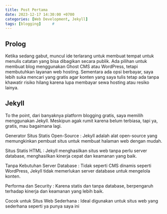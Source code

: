 ```yaml
---
title: Post Pertama
date: 2023-12-17 14:30:00 +0700
categories: [Web Development, Jekyll]
tags: [blogging]     #
---
```


## Prolog
Ketika sedang gabut, muncul ide terlarang untuk membuat tempat untuk menulis catatan yang bisa dibagikan secara publik. Ada pilihan untuk membuat blog menggunakan Ghost CMS atau WordPress, tetapi membutuhkan layanan web hosting. Sementara ada opsi berbayar, saya lebih suka mencari yang gratis agar konten yang saya tulis tetap ada tanpa khawatir risiko hilang karena lupa membayar sewa hosting atau resiko lainya.

## Jekyll
To the point, dari banyaknya platform blogging gratis, saya memilih menggunakan Jekyll. Meskipun agak rumit karena belum terbiasa, tapi ya, gratis, mau bagaimana lagi. 

Generator Situs Statis Open-Source
: Jekyll adalah alat open-source yang memungkinkan pembuat situs untuk membuat halaman web dengan mudah.

Situs Statis HTML
: Jekyll menghasilkan situs web tanpa perlu server database, menghasilkan kinerja cepat dan keamanan yang baik.

Tanpa Kebutuhan Server Database
: Tidak seperti CMS dinamis seperti WordPress, Jekyll tidak memerlukan server database untuk mengelola konten.

Performa dan Security
: Karena statis dan tanpa database, berpengaruh terhadap kinerja dan keamanan yang lebih baik.

Cocok untuk Situs Web Sederhana
: Ideal digunakan untuk situs web yang sederhana seperti ya punya saya ini
